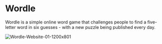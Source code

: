 # Wordle
Wordle is a simple online word game that challenges people to find a five-letter word in six guesses - with a new puzzle being published every day.


![Wordle-Website-01-1200x801](https://user-images.githubusercontent.com/76674591/223077781-f4a12026-9f50-4186-a412-fb3624eb5e6c.png)
